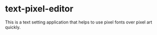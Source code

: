 # text-pixel-editor
This is a text setting application that helps to use pixel fonts over pixel art quickly. 
